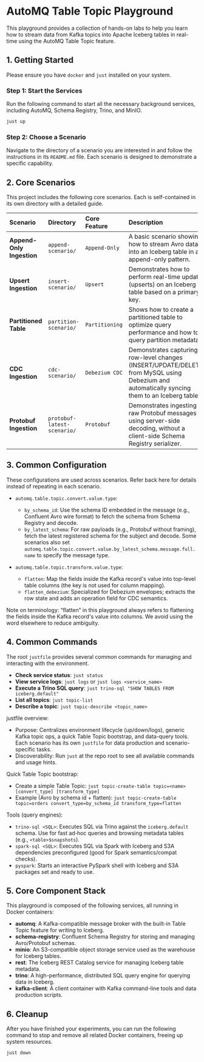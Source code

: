# AutoMQ Table Topic Playground

This playground provides a collection of hands-on labs to help you learn how to stream data from Kafka topics into Apache Iceberg tables in real-time using the AutoMQ Table Topic feature.

## 1. Getting Started

Please ensure you have `docker` and `just` installed on your system.

### Step 1: Start the Services

Run the following command to start all the necessary background services, including AutoMQ, Schema Registry, Trino, and MinIO.

```bash
just up
```

### Step 2: Choose a Scenario

Navigate to the directory of a scenario you are interested in and follow the instructions in its `README.md` file. Each scenario is designed to demonstrate a specific capability.

## 2. Core Scenarios

This project includes the following core scenarios. Each is self-contained in its own directory with a detailed guide.

| Scenario | Directory | Core Feature | Description |
| :--- | :--- | :--- | :--- |
| **Append-Only Ingestion** | `append-scenario/` | `Append-Only` | A basic scenario showing how to stream Avro data into an Iceberg table in an append-only pattern. |
| **Upsert Ingestion** | `insert-scenario/` | `Upsert` | Demonstrates how to perform real-time updates (upserts) on an Iceberg table based on a primary key. |
| **Partitioned Table** | `partition-scenario/` | `Partitioning` | Shows how to create a partitioned table to optimize query performance and how to query partition metadata. |
| **CDC Ingestion** | `cdc-scenario/` | `Debezium CDC` | Demonstrates capturing row-level changes (INSERT/UPDATE/DELETE) from MySQL using Debezium and automatically syncing them to an Iceberg table. |
| **Protobuf Ingestion** | `protobuf-latest-scenario/` | `Protobuf` | Demonstrates ingesting raw Protobuf messages using server-side decoding, without a client-side Schema Registry serializer. |

## 3. Common Configuration

These configurations are used across scenarios. Refer back here for details instead of repeating in each scenario.

- `automq.table.topic.convert.value.type`:
  - `by_schema_id`: Use the schema ID embedded in the message (e.g., Confluent Avro wire format) to fetch the schema from Schema Registry and decode.
  - `by_latest_schema`: For raw payloads (e.g., Protobuf without framing), fetch the latest registered schema for the subject and decode. Some scenarios also set `automq.table.topic.convert.value.by_latest_schema.message.full.name` to specify the message type.

- `automq.table.topic.transform.value.type`:
  - `flatten`: Map the fields inside the Kafka record's value into top-level table columns (the key is not used for column mapping).
  - `flatten_debezium`: Specialized for Debezium envelopes; extracts the row state and adds an operation field for CDC semantics.

Note on terminology: “flatten” in this playground always refers to flattening the fields inside the Kafka record's value into columns. We avoid using the word elsewhere to reduce ambiguity.

## 4. Common Commands

The root `justfile` provides several common commands for managing and interacting with the environment.

- **Check service status**: `just status`
- **View service logs**: `just logs` or `just logs <service_name>`
- **Execute a Trino SQL query**: `just trino-sql "SHOW TABLES FROM iceberg.default"`
- **List all topics**: `just topic-list`
- **Describe a topic**: `just topic-describe <topic_name>`

justfile overview:
- Purpose: Centralizes environment lifecycle (up/down/logs), generic Kafka topic ops, a quick Table Topic bootstrap, and data-query tools. Each scenario has its own `justfile` for data production and scenario-specific tasks.
- Discoverability: Run `just` at the repo root to see all available commands and usage hints.

Quick Table Topic bootstrap:
- Create a simple Table Topic: `just topic-create-table topic=<name> [convert_type] [transform_type]`
- Example (Avro by schema id + flatten): `just topic-create-table topic=orders convert_type=by_schema_id transform_type=flatten`

Tools (query engines):
- `trino-sql <SQL>`: Executes SQL via Trino against the `iceberg.default` schema. Use for fast ad‑hoc queries and browsing metadata tables (e.g., `<table>$snapshots`).
- `spark-sql <SQL>`: Executes SQL via Spark with Iceberg and S3A dependencies preconfigured (good for Spark semantics/compat checks).
- `pyspark`: Starts an interactive PySpark shell with Iceberg and S3A packages set and ready to use.

## 5. Core Component Stack

This playground is composed of the following services, all running in Docker containers:

- **automq**: A Kafka-compatible message broker with the built-in Table Topic feature for writing to Iceberg.
- **schema-registry**: Confluent Schema Registry for storing and managing Avro/Protobuf schemas.
- **minio**: An S3-compatible object storage service used as the warehouse for Iceberg tables.
- **rest**: The Iceberg REST Catalog service for managing Iceberg table metadata.
- **trino**: A high-performance, distributed SQL query engine for querying data in Iceberg.
- **kafka-client**: A client container with Kafka command-line tools and data production scripts.

## 6. Cleanup

After you have finished your experiments, you can run the following command to stop and remove all related Docker containers, freeing up system resources.

```bash
just down
```
